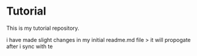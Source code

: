 # Tutorial

This is my tutorial repository.

i have made slight changes in my initial readme.md file > it will propogate after i sync with te
